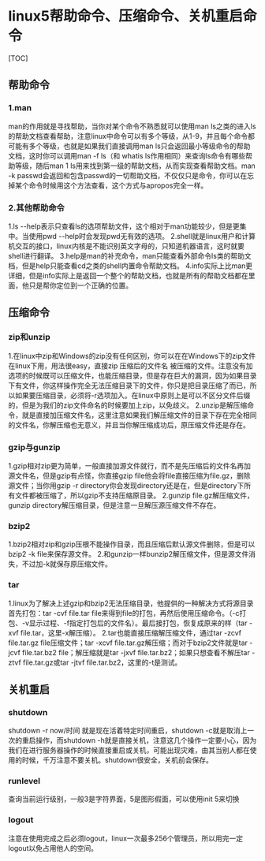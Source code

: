 ﻿# linux5帮助命令、压缩命令、关机重启命令

[TOC]

## 帮助命令

### 1.man
man的作用就是寻找帮助，当你对某个命令不熟悉就可以使用man ls之类的进入ls的帮助文档查看帮助，注意linux中命令可以有多个等级，从1-9，并且每个命令都可能有多个等级，也就是如果我们直接调用man ls只会返回最小等级命令的帮助文档，这时你可以调用man -f ls（和 whatis ls作用相同）来查询ls命令有哪些帮助等级，随后man 1 ls用来找到第一级的帮助文档，从而实现查看帮助文档。man -k passwd会返回和包含passwd的一切帮助文档，不仅仅只是命令，你可以在忘掉某个命令时候用这个方法查看，这个方式与apropos完全一样。

### 2.其他帮助命令
1.ls --help表示只查看ls的选项帮助文件，这个相对于man功能较少，但是更集中。当使用pwd --help时会发现pwd无有效的选项。
2.shell就是linux用户和计算机交互的接口，linux内核是不能识别英文字母的，只知道机器语言，这时就要shell进行翻译。
3.help是man的补充命令，man只能查看外部命令ls类的帮助文档，但是help只能查看cd之类的shell内置命令帮助文档。
4.info实际上比man更详细，但是info实际上是返回一个整个的帮助文档，也就是所有的帮助文档都在里面，他只是帮你定位到一个正确的位置。


## 压缩命令

### zip和unzip
1.在linux中zip和Windows的zip没有任何区别，你可以在在Windows下的zip文件在linux下用，用法很easy，直接zip 压缩后的文件名 被压缩的文件。注意没有加选项的时候既可以压缩文件，也能压缩目录，但是存在巨大的漏洞，因为如果目录下有文件，你这样操作完全无法压缩目录下的文件，你只是把目录压缩了而已，所以如果要压缩目录，必须将-r选项加入。在linux中原则上是可以不区分文件后缀的，但是为我们的zip文件命名的时候要加上zip，以免歧义。
2.unzip是解压缩命令，就是直接加压缩文件名，这里注意如果我们解压缩文件的目录下存在完全相同的文件名，你解压缩也无意义，并且当你解压缩成功后，原压缩文件还是存在。

### gzip与gunzip
1.gzip相对zip更为简单，一般直接加源文件就行，而不是先压缩后的文件名再加源文件名，但是gzip有点怪，你直接gzip file他会将file直接压缩为file.gz，删除源文件；当你用gzip -r directory你会发现directory还是在，但是directory下所有文件都被压缩了，所以gzip不支持压缩原目录。
2.gunzip file.gz解压缩文件，gunzip directory解压缩目录，但是注意一旦解压源压缩文件不存在。

### bzip2
1.bzip2相对zip和gzip压根不能操作目录，而且压缩后默认源文件删除，但是可以bzip2 -k file来保存源文件。
2.和gunzip一样bunzip2解压缩文件，但是源文件消失，不过加-k就保存原压缩文件。

### tar
1.linux为了解决上述gzip和bzip2无法压缩目录，他提供的一种解决方式将源目录首先打包：tar -cvf file.tar file来得到file的打包，再然后使用压缩命令。（-c打包、-v显示过程、-f指定打包后的文件名）。最后接打包，恢复成原来的样（tar -xvf file.tar，这里-x解压缩）。
2.tar也能直接压缩解压缩文件，通过tar -zcvf file.tar.gz file压缩文件；tar -xcvf file.tar.gz解压缩；而对于bzip2文件就是tar -jcvf file.tar.bz2 file；解压缩就是tar -jxvf file.tar.bz2；如果只想查看不解压tar -ztvf file.tar.gz或tar -jtvf file.tar.bz2，这里的-t是测试。


## 关机重启

### shutdown
shutdown -r now/时间 就是现在活着特定时间重启，shutdown -c就是取消上一次的重启操作，而shutdown -h就是直接关机，注意这几个操作一定要小心，因为我们在进行服务器操作的时候直接重启或关机，可能出现灾难，由其当别人都在使用的时候，千万注意不要关机。shutdown很安全，关机前会保存。

### runlevel
查询当前运行级别，一般3是字符界面，5是图形假面，可以使用init 5来切换

### logout
注意在使用完成之后必须logout，linux一次最多256个管理员，所以用完一定logout以免占用他人的空间。